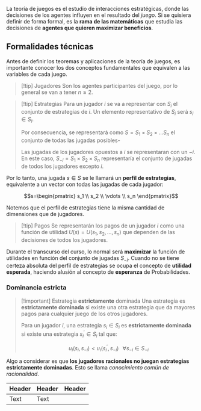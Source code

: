 
La teoría de juegos es el estudio de interacciones estratégicas, donde las decisiones de los agentes influyen en el resultado del *juego*. Si se quisiera definir de forma formal, es la **rama de las matemáticas** que estudia las decisiones de **agentes que quieren maximizar beneficios**. 

## Formalidades técnicas 

Antes de definir los teoremas y aplicaciones de la teoría de juegos, es importante conocer los dos conceptos fundamentales que equivalen a las variables de cada juego. 

>[!tip] Jugadores 
>Son los agentes participantes del juego, por lo general se van a tener $n\geq 2$. 

>[!tip] Estrategias 
>Para un jugador $i$ se va a representar con $S_i$ el conjunto de estrategias de $i$. Un elemento representativo de $S_i$ será $s_i\in S_i$. 
>
>Por consecuencia, se representará como $S=S_1\times S_2\times\dots S_n$ el conjunto de todas las jugadas posibles-
>
>Las jugadas de los jugadores opuestos a $i$ se representaran con un $-i$. En este caso, $S_{-i}=S_1\times S_2\times S_n$ representaría el conjunto de jugadas de todos los jugadores excepto $i$. 

Por lo tanto, una jugada $s\in S$ se le llamará un **perfil de estrategias**, equivalente a un vector con todas las jugadas de cada jugador: 

$$s=\begin{pmatrix}
s_1 \\
s_2 \\
\vdots \\
s_n
\end{pmatrix}$$

Notemos que el perfil de estrategias tiene la misma cantidad de dimensiones que de jugadores. 

>[!tip] Pagos 
>Se representarán los pagos de un jugador $i$ como una función de utilidad $U(s)=U(s_1,s_2,\dots,s_n)$ que dependen de las decisiones de todos los jugadores. 

Durante el transcurso del curso, lo normal será **maximizar** la función de utilidades en función del conjunto de jugadas $S_{-i}$. Cuando no se tiene certeza absoluta del perfil de estrategias se ocupa el concepto de **utilidad esperada**, haciendo alusión al concepto de **esperanza** de Probabilidades. 
###  Dominancia estricta 

>[!important] Estrategia **estrictamente** dominada 
>Una estrategia es **estrictamente dominada** si existe una otra estrategia que da mayores pagos para cualquier juego de los otros jugadores.
>
>Para un jugador $i$, una estrategia $s_i\in S_i$ es **estrictamente dominada** si existe una estrategia $s_{i}^{'}\in S_i$ tal que: 
>
>$$u_i(s_i,s_{-i})<u_i(s_{i}^{'},s_{-i})\;\;\;\forall s_{-i}\in S_{-i}$$

Algo a considerar es que **los jugadores racionales no juegan estrategias estrictamente dominadas**. Esto se llama *conocimiento común de racionalidad*. 


| Header | Header | Header |
| - | - | - |
| Text | Text


